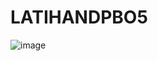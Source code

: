# LATIHANDPBO5

![image](https://user-images.githubusercontent.com/99600360/159300693-d948810c-0c3d-40e2-9f5f-631f6eb85936.png)

